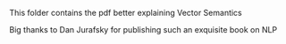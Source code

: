 This folder contains the pdf better explaining Vector Semantics 




Big thanks to Dan Jurafsky for publishing such an exquisite book on NLP
